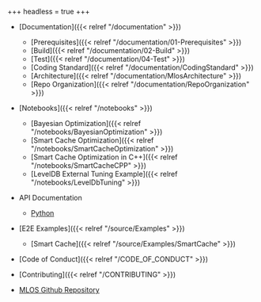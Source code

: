 +++
headless = true
+++

- [Documentation]({{< relref "/documentation" >}})
  - [Prerequisites]({{< relref "/documentation/01-Prerequisites" >}})
  - [Build]({{< relref "/documentation/02-Build" >}})
  - [Test]({{< relref "/documentation/04-Test" >}})
  - [Coding Standard]({{< relref "/documentation/CodingStandard" >}})
  - [Architecture]({{< relref "/documentation/MlosArchitecture" >}})
  - [Repo Organization]({{< relref "/documentation/RepoOrganization" >}})

- [Notebooks]({{< relref "/notebooks" >}})
  - [Bayesian Optimization]({{< relref "/notebooks/BayesianOptimization" >}})
  - [Smart Cache Optimization]({{< relref "/notebooks/SmartCacheOptimization" >}})
  - [Smart Cache Optimization in C++]({{< relref "/notebooks/SmartCacheCPP" >}})
  - [LevelDB External Tuning Example]({{< relref "/notebooks/LevelDbTuning" >}})

- API Documentation
  - [Python](/MLOS/python_api/)

- [E2E Examples]({{< relref "/source/Examples" >}})
  - [Smart Cache]({{< relref "/source/Examples/SmartCache" >}})

- [Code of Conduct]({{< relref "/CODE_OF_CONDUCT" >}})
- [Contributing]({{< relref "/CONTRIBUTING" >}})
- [MLOS Github Repository](https://github.com/Microsoft/MLOS)
